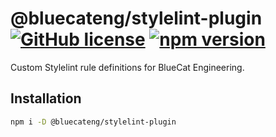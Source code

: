 # @bluecateng/stylelint-plugin [![GitHub license](https://img.shields.io/badge/license-ISC-blue.svg)](https://github.com/bluecatengineering/pelagos-packages/blob/master/LICENSE) [![npm version](https://img.shields.io/npm/v/@bluecateng/stylelint-plugin.svg?style=flat)](https://www.npmjs.com/package/@bluecateng/stylelint-plugin)

Custom Stylelint rule definitions for BlueCat Engineering.

## Installation

```bash
npm i -D @bluecateng/stylelint-plugin
```
